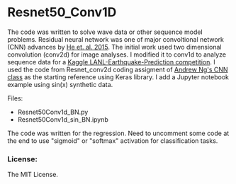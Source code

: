 # Resnet50_Conv1D

The code was written to solve wave data or other sequence model problems. Residual neural network was one of major convoltional network (CNN) advances by [He et. al. 2015](https://arxiv.org/abs/1512.03385). The initial work used two dimensional convolution (conv2d) for image analyses. I modified it to conv1d to analyze sequence data for a [Kaggle LANL-Earthquake-Prediction competition](https://www.kaggle.com/c/LANL-Earthquake-Prediction).  I used the code from Resnet_conv2d coding assigment of [Andrew Ng's CNN class](https://www.coursera.org/learn/convolutional-neural-networks) as the starting reference using Keras library. I add a Jupyter notebook example using sin(x) synthetic data.  

Files:
* Resnet50Conv1d_BN.py 
* Resnet50Conv1d_sin_BN.ipynb

The code was written for the regression. Need to uncomment some code at the end to use "sigmoid" or "softmax" activation for classification tasks.  

### License:
The MIT License. 
